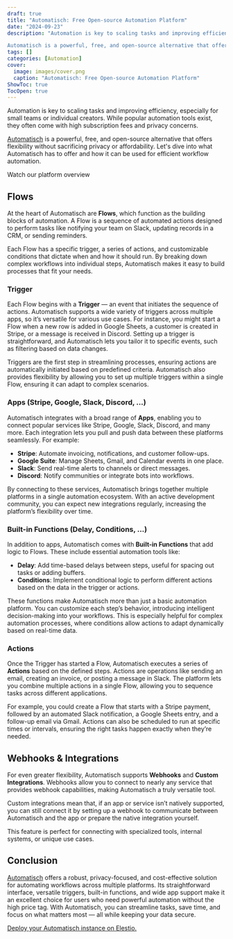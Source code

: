 ```yaml
---
draft: true
title: "Automatisch: Free Open-source Automation Platform"
date: "2024-09-23"
description: "Automation is key to scaling tasks and improving efficiency, especially for small teams or individual creators. While popular automation tools exist, they often come with high subscription fees and privacy concerns.

Automatisch is a powerful, free, and open-source alternative that offers flexibility without sacrificing privacy or affordability. Let's"
tags: []
categories: [Automation]
cover:
  image: images/cover.png
  caption: "Automatisch: Free Open-source Automation Platform"
ShowToc: true
TocOpen: true
---
```



Automation is key to scaling tasks and improving efficiency, especially for small teams or individual creators. While popular automation tools exist, they often come with high subscription fees and privacy concerns. 

[Automatisch](https://elest.io/open-source/automatisch?ref=blog.elest.io) is a powerful, free, and open\-source alternative that offers flexibility without sacrificing privacy or affordability. Let's dive into what Automatisch has to offer and how it can be used for efficient workflow automation.



Watch our platform overview



## Flows

At the heart of Automatisch are **Flows**, which function as the building blocks of automation. A Flow is a sequence of automated actions designed to perform tasks like notifying your team on Slack, updating records in a CRM, or sending reminders. 

Each Flow has a specific trigger, a series of actions, and customizable conditions that dictate when and how it should run. By breaking down complex workflows into individual steps, Automatisch makes it easy to build processes that fit your needs.

### Trigger

Each Flow begins with a **Trigger** — an event that initiates the sequence of actions. Automatisch supports a wide variety of triggers across multiple apps, so it’s versatile for various use cases. For instance, you might start a Flow when a new row is added in Google Sheets, a customer is created in Stripe, or a message is received in Discord. Setting up a trigger is straightforward, and Automatisch lets you tailor it to specific events, such as filtering based on data changes.

Triggers are the first step in streamlining processes, ensuring actions are automatically initiated based on predefined criteria. Automatisch also provides flexibility by allowing you to set up multiple triggers within a single Flow, ensuring it can adapt to complex scenarios.

### Apps (Stripe, Google, Slack, Discord, …)

Automatisch integrates with a broad range of **Apps**, enabling you to connect popular services like Stripe, Google, Slack, Discord, and many more. Each integration lets you pull and push data between these platforms seamlessly. For example:

* **Stripe**: Automate invoicing, notifications, and customer follow\-ups.
* **Google Suite**: Manage Sheets, Gmail, and Calendar events in one place.
* **Slack**: Send real\-time alerts to channels or direct messages.
* **Discord**: Notify communities or integrate bots into workflows.

By connecting to these services, Automatisch brings together multiple platforms in a single automation ecosystem. With an active development community, you can expect new integrations regularly, increasing the platform’s flexibility over time.

### Built\-in Functions (Delay, Conditions, …)

In addition to apps, Automatisch comes with **Built\-in Functions** that add logic to Flows. These include essential automation tools like:

* **Delay**: Add time\-based delays between steps, useful for spacing out tasks or adding buffers.
* **Conditions**: Implement conditional logic to perform different actions based on the data in the trigger or actions.

These functions make Automatisch more than just a basic automation platform. You can customize each step’s behavior, introducing intelligent decision\-making into your workflows. This is especially helpful for complex automation processes, where conditions allow actions to adapt dynamically based on real\-time data.

### Actions

Once the Trigger has started a Flow, Automatisch executes a series of **Actions** based on the defined steps. Actions are operations like sending an email, creating an invoice, or posting a message in Slack. The platform lets you combine multiple actions in a single Flow, allowing you to sequence tasks across different applications.

For example, you could create a Flow that starts with a Stripe payment, followed by an automated Slack notification, a Google Sheets entry, and a follow\-up email via Gmail. Actions can also be scheduled to run at specific times or intervals, ensuring the right tasks happen exactly when they’re needed.

## Webhooks \& Integrations

For even greater flexibility, Automatisch supports **Webhooks** and **Custom Integrations**. Webhooks allow you to connect to nearly any service that provides webhook capabilities, making Automatisch a truly versatile tool. 

Custom integrations mean that, if an app or service isn’t natively supported, you can still connect it by setting up a webhook to communicate between Automatisch and the app or prepare the native integration yourself.

This feature is perfect for connecting with specialized tools, internal systems, or unique use cases.

## Conclusion

[Automatisch](https://elest.io/open-source/automatisch?ref=blog.elest.io) offers a robust, privacy\-focused, and cost\-effective solution for automating workflows across multiple platforms. Its straightforward interface, versatile triggers, built\-in functions, and wide app support make it an excellent choice for users who need powerful automation without the high price tag. With Automatisch, you can streamline tasks, save time, and focus on what matters most — all while keeping your data secure.

[Deploy your Automatisch instance on Elestio.](https://elest.io/open-source/automatisch?ref=blog.elest.io)



